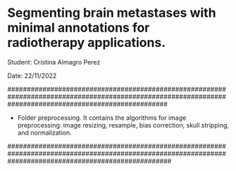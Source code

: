# Segmenting brain metastases with minimal annotations for radiotherapy applications.

Student: Cristina Almagro Perez

Date: 22/11/2022

#########################################################################################################################################################

- Folder preprocessing. It contains the algorithms for image preprocessing: image resizing, resample, bias correction, skull stripping, and normalization. 

##########################################################################################################################################################
